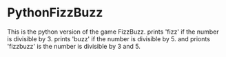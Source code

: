 # PythonFizzBuzz
This is the python version of the game FizzBuzz.
prints 'fizz' if the number is divisible by 3.
prints 'buzz' if the number is divisible by 5.
and prionts 'fizzbuzz' is the number is divisible by 3 and 5.
